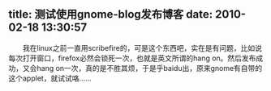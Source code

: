 title: 测试使用gnome-blog发布博客
date: 2010-02-18 13:30:57
---

  　　我在linux之前一直用scribefire的，可是这个东西吧，实在是有问题，比如说每次打开窗口，firefox必然会锁死一次，也就是英文所谓的hang on。然后发布成功，又会hang on一次，真的是不胜其烦，于是乎baidu出，原来gnome有自带的这个applet，就试试咯……